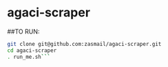 # agaci-scraper

##TO RUN: 

```bash
git clone git@github.com:zasmail/agaci-scraper.git
cd agaci-scraper
. run_me.sh```
